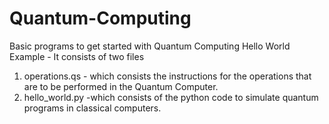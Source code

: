 # Quantum-Computing
Basic programs to get started with Quantum Computing
Hello World Example - It consists of two files 
  1. operations.qs - which consists the instructions for the operations that are to be performed in the Quantum Computer.
  2. hello_world.py -which consists of the python code to simulate quantum programs in classical computers.

